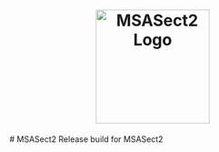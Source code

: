 <h1 align="center">
    <img alt="MSASect2 Logo" width="200px" src="[https://raw.githubusercontent.com/cookiecutter/cookiecutter/3ac078356adf5a1a72042dfe72ebfa4a9cd5ef38/logo/cookiecutter_medium.png](https://connectpolyu-my.sharepoint.com/:i:/r/personal/17901955r_connect_polyu_hk/Documents/Summer%20Research/MSASect/ui/ico/Msa_Sect2_170.png?csf=1&web=1&e=7JHYIc)https://connectpolyu-my.sharepoint.com/:i:/r/personal/17901955r_connect_polyu_hk/Documents/Summer%20Research/MSASect/ui/ico/Msa_Sect2_170.png?csf=1&web=1&e=7JHYIc">
</h1>
# MSASect2
Release build for MSASect2
